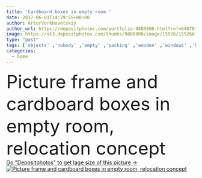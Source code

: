 ```yaml
---
title: 'Cardboard boxes in empty room '
date: 2017-06-01T14:29:55+00:00
author: ArturVerkhovetskiy
author_url: https://depositphotos.com/portfolio-9880800.html?ref=64678756
image: https://st3.depositphotos.com/thumbs/9880800/image/15526/155266324/api_thumb_450.jpg?forcejpeg=true
type: "post"
tags: ['objects' ,'nobody' ,'empty' ,'packing' ,'wooden' ,'windows' ,'home' ,'moving' ,'flat' ,'boxes' ,'furniture' ,'room' ,'indoors' ,'property' ,'hardwood' ,'floor' ,'apartment' ,'books' ,'sofa' ,'couch' ,'fireplace' ,'relocation' ,'relocating' ,'unpacked' ,'copy space' ,'picture frame' ,'Home Interior' ,'real estate' ,'new house' ,'moving house' ,'Cardboard Boxes' ,'carton boxes' ,'rolled carpet' ]
categories: 
  - home
---
```

<div aling="center">
            <font size="60"> Picture frame and cardboard boxes in empty room, relocation concept</font>   
</div>
<div>
    <a href='https://st3.depositphotos.com/thumbs/9880800/image/15526/155266324/api_thumb_450.jpg?forcejpeg=true?ref=64678756' target=_blank > Go "Depositphotos" to get lage size of this picture ->
        <img href='https://st3.depositphotos.com/thumbs/9880800/image/15526/155266324/api_thumb_450.jpg?forcejpeg=true?ref=64678756' src='https://st3.depositphotos.com/9880800/15526/i/950/depositphotos_155266324-stock-photo-cardboard-boxes-in-empty-room.jpg?forcejpeg=true' alt='Picture frame and cardboard boxes in empty room, relocation concept' >
    </a>
</div>

